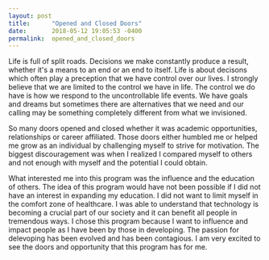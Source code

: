 ```yaml
---
layout: post
title:      "Opened and Closed Doors"
date:       2018-05-12 19:05:53 -0400
permalink:  opened_and_closed_doors
---
```



Life is full of split roads. Decisions we make constantly produce a result, whether it's a means to an end or an end to itself. Life is about decisons which often play a preception that we have control over our lives. I strongly believe that we are limited to the control we have in life. The control we do have is how we respond to the uncontrollable life events. We have goals and dreams but sometimes there are alternatives that we need and our calling may be something completely different from what we invisioned. 

So many doors opened and closed whether it was academic opportunities, relationships or career affiliated. Those doors either humbled me or helped me grow as an individual by challenging myself to strive for motivation. The biggest discouragement was when I realized I compared myself to others and not enough with myself and the potential I could obtain. 

What interested me into this program was the influence and the education of others. The idea of this program would have not been possible if I did not have an interest in expanding my education. I did not want to limit myself in the comfort zone of healthcare. I was able to understand that technology is becoming a crucial part of our society and it can benefit all people in tremendous ways. I chose this program because I want to influence and impact people as I have been by those in developing. The passion for delevoping has been evolved and has been contagious. I am very excited to see the doors and opportunity that this program has for me. 
